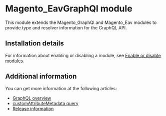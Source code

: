 # Magento_EavGraphQl module

This module extends the Magento_GraphQl and Magento_Eav modules to provide type and resolver information for the GraphQL API.

## Installation details

For information about enabling or disabling a module, see [Enable or disable modules](https://experienceleague.adobe.com/en/docs/commerce-operations/installation-guide/tutorials/manage-modules).

## Additional information

You can get more information at the following articles:

- [GraphQL overview](https://developer.adobe.com/commerce/webapi/graphql/)
- [customAttributeMetadata query](https://developer.adobe.com/commerce/webapi/graphql/schema/attributes/queries/custom-attribute-metadata/)
- [Release information](https://experienceleague.adobe.com/en/docs/commerce-operations/release/notes/overview)
